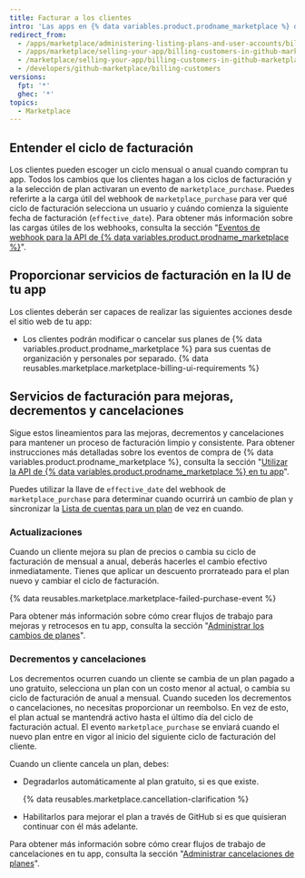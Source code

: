 ```yaml
---
title: Facturar a los clientes
intro: 'Las apps en {% data variables.product.prodname_marketplace %} deben apegarse a los lineamientos de facturación de GitHub y apoyar a los servicios recomendados. El seguir nuestros lineamientos ayuda a los clientes a navegar en el proceso de facturación sin ninguna sorpresa.'
redirect_from:
  - /apps/marketplace/administering-listing-plans-and-user-accounts/billing-customers-in-github-marketplace/
  - /apps/marketplace/selling-your-app/billing-customers-in-github-marketplace/
  - /marketplace/selling-your-app/billing-customers-in-github-marketplace
  - /developers/github-marketplace/billing-customers
versions:
  fpt: '*'
  ghec: '*'
topics:
  - Marketplace
---
```


## Entender el ciclo de facturación

Los clientes pueden escoger un ciclo mensual o anual cuando compran tu app. Todos los cambios que los clientes hagan a los ciclos de facturación y a la selección de plan activaran un evento de `marketplace_purchase`. Puedes referirte a la carga útil del webhook de `marketplace_purchase` para ver qué ciclo de facturación selecciona un usuario y cuándo comienza la siguiente fecha de facturación (`effective_date`). Para obtener más información sobre las cargas útiles de los webhooks, consulta la sección "[Eventos de webhook para la API de {% data variables.product.prodname_marketplace %}](/developers/github-marketplace/webhook-events-for-the-github-marketplace-api)".

## Proporcionar servicios de facturación en la IU de tu app

Los clientes deberán ser capaces de realizar las siguientes acciones desde el sitio web de tu app:
- Los clientes podrán modificar o cancelar sus planes de {% data variables.product.prodname_marketplace %} para sus cuentas de organización y personales por separado.
{% data reusables.marketplace.marketplace-billing-ui-requirements %}

## Servicios de facturación para mejoras, decrementos y cancelaciones

Sigue estos lineamientos para las mejoras, decrementos y cancelaciones para mantener un proceso de facturación limpio y consistente. Para obtener instrucciones más detalladas sobre los eventos de compra de {% data variables.product.prodname_marketplace %}, consulta la sección "[Utilizar la API de {% data variables.product.prodname_marketplace %} en tu app](/developers/github-marketplace/using-the-github-marketplace-api-in-your-app)".

Puedes utilizar la llave de `effective_date` del webhook de `marketplace_purchase` para determinar cuando ocurrirá un cambio de plan y sincronizar la [Lista de cuentas para un plan](/rest/reference/apps#list-accounts-for-a-plan) de vez en cuando.

### Actualizaciones

Cuando un cliente mejora su plan de precios o cambia su ciclo de facturación de mensual a anual, deberás hacerles el cambio efectivo inmediatamente. Tienes que aplicar un descuento prorrateado para el plan nuevo y cambiar el ciclo de facturación.

{% data reusables.marketplace.marketplace-failed-purchase-event %}

Para obtener más información sobre cómo crear flujos de trabajo para mejoras y retrocesos en tu app, consulta la sección "[Administrar los cambios de planes](/developers/github-marketplace/handling-plan-changes)".

### Decrementos y cancelaciones

Los decrementos ocurren cuando un cliente se cambia de un plan pagado a uno gratuito, selecciona un plan con un costo menor al actual, o cambia su ciclo de facturación de anual a mensual. Cuando suceden los decrementos o cancelaciones, no necesitas proporcionar un reembolso. En vez de esto, el plan actual se mantendrá activo hasta el último día del ciclo de facturación actual. El evento `marketplace_purchase` se enviará cuando el nuevo plan entre en vigor al inicio del siguiente ciclo de facturación del cliente.

Cuando un cliente cancela un plan, debes:
- Degradarlos automáticamente al plan gratuito, si es que existe.

  {% data reusables.marketplace.cancellation-clarification %}
- Habilitarlos para mejorar el plan a través de GitHub si es que quisieran continuar con él más adelante.

Para obtener más información sobre cómo crear flujos de trabajo de cancelaciones en tu app, consulta la sección "[Administrar cancelaciones de planes](/developers/github-marketplace/handling-plan-cancellations)".
